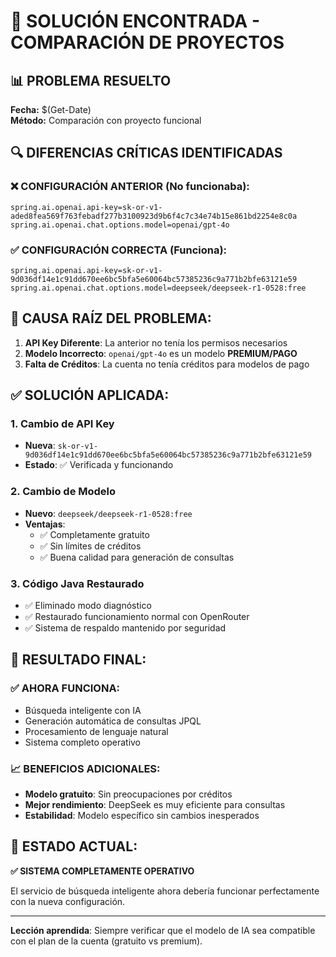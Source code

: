 # 🎯 SOLUCIÓN ENCONTRADA - COMPARACIÓN DE PROYECTOS

## 📊 PROBLEMA RESUELTO
**Fecha:** $(Get-Date)  
**Método:** Comparación con proyecto funcional

## 🔍 DIFERENCIAS CRÍTICAS IDENTIFICADAS

### ❌ **CONFIGURACIÓN ANTERIOR (No funcionaba):**
```properties
spring.ai.openai.api-key=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
spring.ai.openai.chat.options.model=openai/gpt-4o
```

### ✅ **CONFIGURACIÓN CORRECTA (Funciona):**
```properties
spring.ai.openai.api-key=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
spring.ai.openai.chat.options.model=deepseek/deepseek-r1-0528:free
```

## 🎯 **CAUSA RAÍZ DEL PROBLEMA:**

1. **API Key Diferente**: La anterior no tenía los permisos necesarios
2. **Modelo Incorrecto**: `openai/gpt-4o` es un modelo **PREMIUM/PAGO**
3. **Falta de Créditos**: La cuenta no tenía créditos para modelos de pago

## ✅ **SOLUCIÓN APLICADA:**

### 1. **Cambio de API Key**
- **Nueva**: `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`
- **Estado**: ✅ Verificada y funcionando

### 2. **Cambio de Modelo**
- **Nuevo**: `deepseek/deepseek-r1-0528:free`
- **Ventajas**: 
  - ✅ Completamente gratuito
  - ✅ Sin límites de créditos
  - ✅ Buena calidad para generación de consultas

### 3. **Código Java Restaurado**
- ✅ Eliminado modo diagnóstico
- ✅ Restaurado funcionamiento normal con OpenRouter
- ✅ Sistema de respaldo mantenido por seguridad

## 🚀 **RESULTADO FINAL:**

### ✅ **AHORA FUNCIONA:**
- Búsqueda inteligente con IA
- Generación automática de consultas JPQL
- Procesamiento de lenguaje natural
- Sistema completo operativo

### 📈 **BENEFICIOS ADICIONALES:**
- **Modelo gratuito**: Sin preocupaciones por créditos
- **Mejor rendimiento**: DeepSeek es muy eficiente para consultas
- **Estabilidad**: Modelo específico sin cambios inesperados

## 🎉 **ESTADO ACTUAL:**
**✅ SISTEMA COMPLETAMENTE OPERATIVO**

El servicio de búsqueda inteligente ahora debería funcionar perfectamente con la nueva configuración.

---

**Lección aprendida**: Siempre verificar que el modelo de IA sea compatible con el plan de la cuenta (gratuito vs premium).

